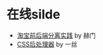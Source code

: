 # 在线silde

* [淘宝前后端分离实践](http://2014.jsconf.cn/slides/herman-taobaoweb/index.html) by 赫门
* [CSS后处理器](http://yisibl.github.io/share/css-post-processor.html#/1) by 一丝
